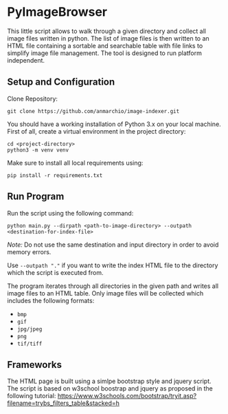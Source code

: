 # PyImageBrowser

This little script allows to walk through a given directory and collect all image files written in python.
The list of image files is then written to an HTML file containing a sortable and searchable table with file links to simplify image file management.
The tool is designed to run platform independent.

## Setup and Configuration

Clone Repository:

`git clone https://github.com/anmarchio/image-indexer.git`

You should have a working installation of Python 3.x on your local machine. First of all, create a virtual environment in the project directory:

```
cd <project-directory>
python3 -m venv venv
```

Make sure to install all local requirements using:

`pip install -r requirements.txt`

## Run Program

Run the script using the following command:

`python main.py --dirpath <path-to-image-directory> --outpath <destination-for-index-file>`

*Note:* Do not use the same destination and input directory in order to avoid memory errors.

Use `--outpath "."` if you want to write the index HTML file to the directory which the script is executed from.

The program iterates through all directories in the given path and writes all image files to an HTML table.
Only image files will be collected which includes the following formats:

- `bmp`
- `gif`
- `jpg/jpeg`
- `png`
- `tif/tiff`

## Frameworks

The HTML page is built using a simlpe bootstrap style and jquery script. The script is based on w3school boostrap and jquery as proposed in the following tutorial: 
https://www.w3schools.com/bootstrap/tryit.asp?filename=trybs_filters_table&stacked=h